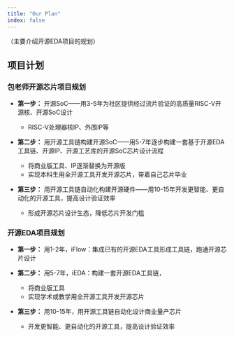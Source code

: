 ```yaml
---
title: "Our Plan"
index: false
---
```

（主要介绍开源EDA项目的规划）

## **项目计划**

### **包老师开源芯片项目规划**

- **第一步：** 开源SoC——用3-5年为社区提供经过流片验证的高质量RISC-V开源核、开源SoC设计

  - RISC-V处理器核IP、外围IP等
- **第二步：** 用开源工具链构建开源SoC——用5-7年逐步构建一套基于开源EDA工具链、开源IP、开源工艺库的开源SoC芯片设计流程

  - 将商业版工具、IP逐渐替换为开源版
  - 实现本科生用全开源工具开发开源芯片，带着自己芯片毕业
- **第三步：** 用开源工具链自动化构建开源硬件——用10-15年开发更智能、更自动化的开源工具，提高设计验证效率

  - 形成开源芯片设计生态，降低芯片开发门槛

### **开源EDA项目规划**

- **第一步：** 用1-2年，iFlow：集成已有的开源EDA工具形成工具链，跑通开源芯片设计
- **第二步：** 用5-7年，iEDA：构建一套开源EDA工具链，

  - 将商业版工具
  - 实现学术或教学用全开源工具开发开源芯片
- **第三步：** 用10-15年，用开源工具链自动化设计商业量产芯片

  - 开发更智能、更自动化的开源工具，提高设计验证效率
